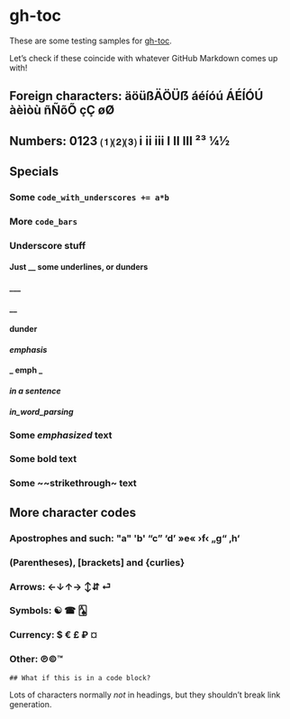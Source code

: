 # gh-toc

These are some testing samples for [gh-toc](https://moonbase59.github.io/gh-toc/).

Let’s check if these coincide with whatever GitHub Markdown comes up with!

## Foreign characters: äöüßÄÖÜẞ áéíóú ÁÉÍÓÚ àèìòù ñÑõÕ çÇ øØ
## Numbers: 0123 ⑴⑵⑶ ⅰ ⅱ ⅲ Ⅰ Ⅱ Ⅲ ²³ ¼½

## Specials
### Some `code_with_underscores += a*b`
### More `code_bars`

### Underscore stuff
#### Just __ some underlines, or __dunders__
#### ___
#### __
#### __dunder__
#### _emphasis_
#### _ emph _
#### _in a *sentence*_
#### _in_word_parsing_

### Some _emphasized_ text
### Some **bold** text
### Some ~~strikethrough~ text

## More character codes
### Apostrophes and such: "a" 'b' “c” ‘d’ »e« ›f‹ „g“ ‚h‘
### (Parentheses), [brackets] and {curlies}
### Arrows: ←↓↑→ ↕⇵ ⏎
### Symbols: ☯ ☎ 🂡
### Currency: $ € £ ₽ ¤
### Other: ℗©™

```
## What if this is in a code block?
```

Lots of characters normally _not_ in headings, but they shouldn’t break link generation.

